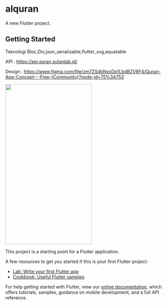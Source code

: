 # alquran

A new Flutter project.


## Getting Started


Teknologi Bloc,Dio,json_serializable,flutter_svg,equatable


API : https://api.quran.sutanlab.id/




Design : https://www.figma.com/file/zm7ZSdbNxoDp1LbdBZV8F4/Quran-App-Concept---Free-(Community)?node-id=75%3A753




<img src="https://user-images.githubusercontent.com/32923555/144347817-576147a9-27b4-4de1-bdfb-9741e612a37d.png" width="270" height="500"/> 






This project is a starting point for a Flutter application.

A few resources to get you started if this is your first Flutter project:

- [Lab: Write your first Flutter app](https://flutter.dev/docs/get-started/codelab)
- [Cookbook: Useful Flutter samples](https://flutter.dev/docs/cookbook)

For help getting started with Flutter, view our
[online documentation](https://flutter.dev/docs), which offers tutorials,
samples, guidance on mobile development, and a full API reference.
